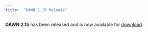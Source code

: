 ```yaml
---
title:  "DAWN 2.15 Release"
---
```

**DAWN 2.15** has been released and is now available for [download](downloads).


